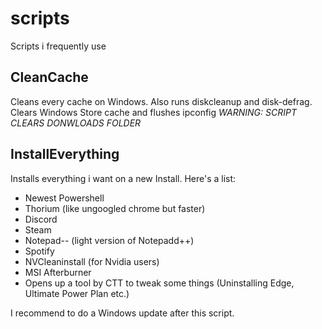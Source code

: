 # scripts
Scripts i frequently use

## CleanCache
Cleans every cache on Windows. Also runs diskcleanup and disk-defrag. Clears Windows Store cache and flushes ipconfig
*WARNING: SCRIPT CLEARS DONWLOADS FOLDER*

## InstallEverything
Installs everything i want on a new Install. Here's a list:
- Newest Powershell
- Thorium (like ungoogled chrome but faster)
- Discord
- Steam
- Notepad-- (light version of Notepadd++)
- Spotify
- NVCleaninstall (for Nvidia users)
- MSI Afterburner
- Opens up a tool by CTT to tweak some things (Uninstalling Edge, Ultimate Power Plan etc.)

I recommend to do a Windows update after this script. 
